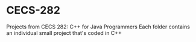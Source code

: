 # CECS-282
Projects from CECS 282: C++ for Java Programmers
Each folder contains an individual small project that's coded in C++
